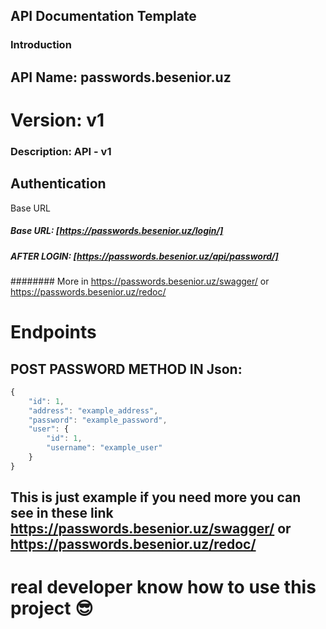 ## API Documentation Template
### Introduction
## API Name: passwords.besenior.uz
# Version: v1
### Description: API - v1
## Authentication
Base URL
##### Base URL: [https://passwords.besenior.uz/login/]

##### AFTER LOGIN: [https://passwords.besenior.uz/api/password/]

######## More in https://passwords.besenior.uz/swagger/ or https://passwords.besenior.uz/redoc/
# Endpoints

## POST PASSWORD METHOD IN Json: 
``` JavaScript
{
    "id": 1,
    "address": "example_address",
    "password": "example_password",
    "user": {
        "id": 1,
        "username": "example_user"
    }
}
```

## This is just example if you need more you can see in these link https://passwords.besenior.uz/swagger/ or https://passwords.besenior.uz/redoc/

# real developer know how to use this project 😎
